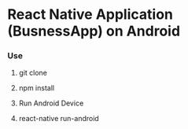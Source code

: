 # React Native Application (BusnessApp) on Android

### Use

1. git clone

2. npm install

3. Run Android Device

4. react-native run-android